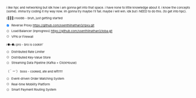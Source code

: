 <span style="font-size: 8px;">

i like hpc and networking but idk how i am gonna get into that space. i have none to little knowledge about it. i know the concepts (some). imma try coding it my way now.
im gonna try maybe i'll fail. maybe i will win. idk but i NEED to do this. (to get into hpc).
  
(ﾟ⊿ﾟ) noobb - bruh, just getting started  

- [x] Reverse Proxy https://github.com/ssenthilnathan3/rpxy.git
- [ ] Load Balancer (inprogress) https://github.com/ssenthilnathan3/loba.git
- [ ] VPN or Firewall  

ɾ⚈▿⚈ɹ pro - bro is cookin'  

- [ ] Distributed Rate Limiter  
- [ ] Distributed Key-Value Store  
- [ ] Streaming Data Pipeline (Kafka + ClickHouse)  

（｀ー´） boss - cooked, ate and left!!!!!  

- [ ] Event-driven Order Matching System  
- [ ] Real-time Mobility Platform  
- [ ] Smart Payment Routing System  

</span>
